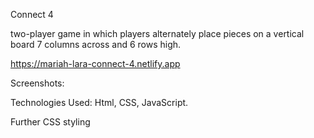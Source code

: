Connect 4

two-player game in which players alternately place pieces on a vertical board 7 columns across and 6 rows high.

https://mariah-lara-connect-4.netlify.app

Screenshots:

Technologies Used: Html, CSS, JavaScript. 

Further CSS styling